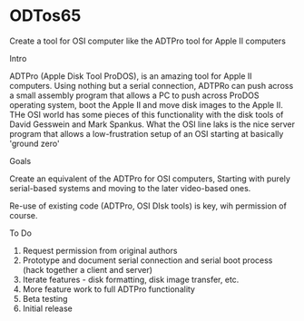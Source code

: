 # ODTos65
Create a tool for OSI computer like the ADTPro tool for Apple II computers

Intro

ADTPro (Apple Disk Tool ProDOS), is an amazing tool for Apple II computers.  Using nothing but a serial
connection, ADTPRo can push across a small assembly program that allows a PC to push across ProDOS operating
system, boot the Apple II and move disk images to the Apple II.  THe OSI world has some pieces of this 
functionality with the disk tools of David Gesswein and Mark Spankus.  What the OSI line laks is the nice 
server program that allows a low-frustration setup of an OSI starting at basically 'ground zero'

Goals

Create an equivalent of the ADTPro for OSI computers, Starting with purely serial-based systems and moving to 
the later video-based ones.

Re-use of existing code (ADTPro, OSI DIsk tools) is key, wih permission of course.

To Do

1.  Request permission from original authors
2.  Prototype and document serial connection and serial boot process (hack together a client and server)
3.  Iterate features - disk formatting, disk image transfer, etc.
4.  More feature work to full ADTPro functionality
5.  Beta testing
6.  Initial release
